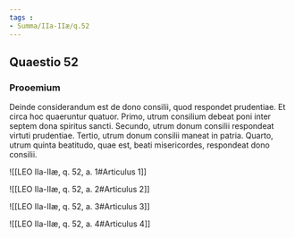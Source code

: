 ```yaml
---
tags : 
- Summa/IIa-IIæ/q.52
---
```


## Quaestio 52

### Prooemium

Deinde considerandum est de dono consilii, quod respondet prudentiae. Et circa hoc quaeruntur quatuor. Primo, utrum consilium debeat poni inter septem dona spiritus sancti. Secundo, utrum donum consilii respondeat virtuti prudentiae. Tertio, utrum donum consilii maneat in patria. Quarto, utrum quinta beatitudo, quae est, beati misericordes, respondeat dono consilii.

![[LEO IIa-IIæ, q. 52, a. 1#Articulus 1]]

![[LEO IIa-IIæ, q. 52, a. 2#Articulus 2]]

![[LEO IIa-IIæ, q. 52, a. 3#Articulus 3]]

![[LEO IIa-IIæ, q. 52, a. 4#Articulus 4]]

